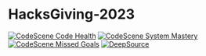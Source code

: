 # HacksGiving-2023

[![CodeScene Code Health](https://codescene.io/projects/46593/status-badges/code-health)](https://codescene.io/projects/46593)
[![CodeScene System Mastery](https://codescene.io/projects/46593/status-badges/system-mastery)](https://codescene.io/projects/46593)
[![CodeScene Missed Goals](https://codescene.io/projects/46593/status-badges/missed-goals)](https://codescene.io/projects/46593)
[![DeepSource](https://app.deepsource.com/gh/xDazld/HacksGiving-2023.svg/?label=active+issues&show_trend=false&token=kghFs8xO0WEQwO6a70eMOCsh)](https://app.deepsource.com/gh/xDazld/HacksGiving-2023/)